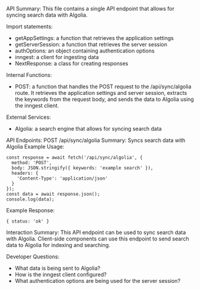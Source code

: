 API Summary:
This file contains a single API endpoint that allows for syncing search data with Algolia.

Import statements:
- getAppSettings: a function that retrieves the application settings
- getServerSession: a function that retrieves the server session
- authOptions: an object containing authentication options
- inngest: a client for ingesting data
- NextResponse: a class for creating responses

Internal Functions:
- POST: a function that handles the POST request to the /api/sync/algolia route. It retrieves the application settings and server session, extracts the keywords from the request body, and sends the data to Algolia using the inngest client.

External Services:
- Algolia: a search engine that allows for syncing search data

API Endpoints:
POST /api/sync/algolia
Summary: Syncs search data with Algolia
Example Usage:
```
const response = await fetch('/api/sync/algolia', {
  method: 'POST',
  body: JSON.stringify({ keywords: 'example search' }),
  headers: {
    'Content-Type': 'application/json'
  }
});
const data = await response.json();
console.log(data);
```

Example Response:
```
{ status: 'ok' }
```

Interaction Summary:
This API endpoint can be used to sync search data with Algolia. Client-side components can use this endpoint to send search data to Algolia for indexing and searching.

Developer Questions:
- What data is being sent to Algolia?
- How is the inngest client configured?
- What authentication options are being used for the server session?